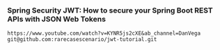### Spring Security JWT: How to secure your Spring Boot REST APIs with JSON Web Tokens
```
https://www.youtube.com/watch?v=KYNR5js2cXE&ab_channel=DanVega
git@github.com:rarecasescenario/jwt-tutorial.git
```
